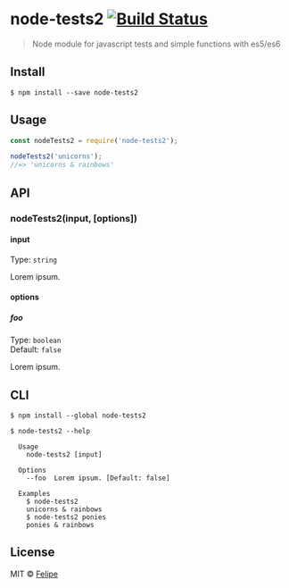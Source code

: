 # node-tests2 [![Build Status](https://travis-ci.org/mfdeveloper/node-tests2.svg?branch=master)](https://travis-ci.org/mfdeveloper/node-tests2) 

> Node module for javascript tests and simple functions with es5/es6


## Install

```
$ npm install --save node-tests2
```


## Usage

```js
const nodeTests2 = require('node-tests2');

nodeTests2('unicorns');
//=> 'unicorns & rainbows'
```


## API

### nodeTests2(input, [options])

#### input

Type: `string`

Lorem ipsum.

#### options

##### foo

Type: `boolean`<br>
Default: `false`

Lorem ipsum.


## CLI

```
$ npm install --global node-tests2
```

```
$ node-tests2 --help

  Usage
    node-tests2 [input]

  Options
    --foo  Lorem ipsum. [Default: false]

  Examples
    $ node-tests2
    unicorns & rainbows
    $ node-tests2 ponies
    ponies & rainbows
```


## License

MIT © [Felipe](http://github.com/mfdeveloper)
